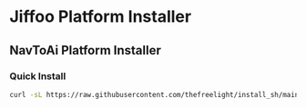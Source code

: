 # Jiffoo Platform Installer

## NavToAi Platform Installer
### Quick Install

```bash
curl -sL https://raw.githubusercontent.com/thefreelight/install_sh/main/install_navtoai.sh -o install_navtoai.sh && chmod +x install_navtoai.sh && ./install_navtoai.sh
```
